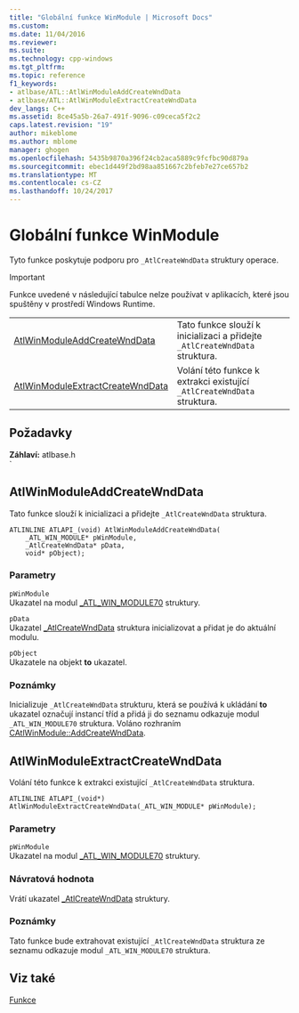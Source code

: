 ```yaml
---
title: "Globální funkce WinModule | Microsoft Docs"
ms.custom: 
ms.date: 11/04/2016
ms.reviewer: 
ms.suite: 
ms.technology: cpp-windows
ms.tgt_pltfrm: 
ms.topic: reference
f1_keywords:
- atlbase/ATL::AtlWinModuleAddCreateWndData
- atlbase/ATL::AtlWinModuleExtractCreateWndData
dev_langs: C++
ms.assetid: 8ce45a5b-26a7-491f-9096-c09ceca5f2c2
caps.latest.revision: "19"
author: mikeblome
ms.author: mblome
manager: ghogen
ms.openlocfilehash: 5435b9870a396f24cb2aca5889c9fcfbc90d879a
ms.sourcegitcommit: ebec1d449f2bd98aa851667c2bfeb7e27ce657b2
ms.translationtype: MT
ms.contentlocale: cs-CZ
ms.lasthandoff: 10/24/2017
---
```

# <a name="winmodule-global-functions"></a>Globální funkce WinModule
Tyto funkce poskytuje podporu pro `_AtlCreateWndData` struktury operace.  
  
> [!IMPORTANT]
>  Funkce uvedené v následující tabulce nelze používat v aplikacích, které jsou spuštěny v prostředí Windows Runtime.  
  
|||  
|-|-|  
|[AtlWinModuleAddCreateWndData](#atlwinmoduleaddcreatewnddata)|Tato funkce slouží k inicializaci a přidejte `_AtlCreateWndData` struktura.|  
|[AtlWinModuleExtractCreateWndData](#atlwinmoduleextractcreatewnddata)|Volání této funkce k extrakci existující `_AtlCreateWndData` struktura.|  

## <a name="requirements"></a>Požadavky  
 **Záhlaví:** atlbase.h  
  `            
##  <a name="atlwinmoduleaddcreatewnddata"></a>AtlWinModuleAddCreateWndData  
 Tato funkce slouží k inicializaci a přidejte `_AtlCreateWndData` struktura.  
   
```
ATLINLINE ATLAPI_(void) AtlWinModuleAddCreateWndData(
    _ATL_WIN_MODULE* pWinModule,
    _AtlCreateWndData* pData,
    void* pObject);
```  
  
### <a name="parameters"></a>Parametry  
 `pWinModule`  
 Ukazatel na modul [_ATL_WIN_MODULE70](../../atl/reference/atl-win-module70-structure.md) struktury.  
  
 `pData`  
 Ukazatel [_AtlCreateWndData](../../atl/reference/atlcreatewnddata-structure.md) struktura inicializovat a přidat je do aktuální modulu.  
  
 `pObject`  
 Ukazatele na objekt **to** ukazatel.  
  
### <a name="remarks"></a>Poznámky  
 Inicializuje `_AtlCreateWndData` strukturu, která se používá k ukládání **to** ukazatel označují instancí tříd a přidá ji do seznamu odkazuje modul `_ATL_WIN_MODULE70` struktura. Voláno rozhraním [CAtlWinModule::AddCreateWndData](catlwinmodule-class.md#addcreatewnddata).  
  
##  <a name="atlwinmoduleextractcreatewnddata"></a>AtlWinModuleExtractCreateWndData  
 Volání této funkce k extrakci existující `_AtlCreateWndData` struktura.  
 
```
ATLINLINE ATLAPI_(void*) AtlWinModuleExtractCreateWndData(_ATL_WIN_MODULE* pWinModule);
```  
  
### <a name="parameters"></a>Parametry  
 `pWinModule`  
 Ukazatel na modul [_ATL_WIN_MODULE70](../../atl/reference/atl-win-module70-structure.md) struktury.  
  
### <a name="return-value"></a>Návratová hodnota  
 Vrátí ukazatel [_AtlCreateWndData](../../atl/reference/atlcreatewnddata-structure.md) struktury.  
  
### <a name="remarks"></a>Poznámky  
 Tato funkce bude extrahovat existující `_AtlCreateWndData` struktura ze seznamu odkazuje modul `_ATL_WIN_MODULE70` struktura.  
  
## <a name="see-also"></a>Viz také  
 [Funkce](../../atl/reference/atl-functions.md)
